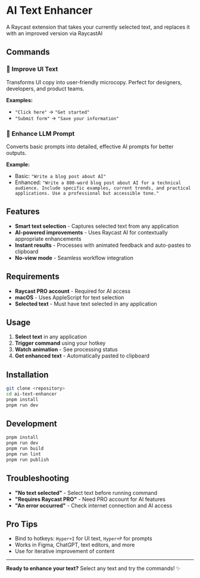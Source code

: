 # AI Text Enhancer

A Raycast extension that takes your currently selected text, and replaces it with an improved version via RaycastAI

## Commands

### 🎨 Improve UI Text
Transforms UI copy into user-friendly microcopy. Perfect for designers, developers, and product teams.

**Examples:**
- `"Click here"` → `"Get started"`
- `"Submit form"` → `"Save your information"`

### 🤖 Enhance LLM Prompt
Converts basic prompts into detailed, effective AI prompts for better outputs.

**Example:**
- Basic: `"Write a blog post about AI"`
- Enhanced: `"Write a 800-word blog post about AI for a technical audience. Include specific examples, current trends, and practical applications. Use a professional but accessible tone."`

## Features

- **Smart text selection** - Captures selected text from any application
- **AI-powered improvements** - Uses Raycast AI for contextually appropriate enhancements
- **Instant results** - Processes with animated feedback and auto-pastes to clipboard
- **No-view mode** - Seamless workflow integration

## Requirements

- **Raycast PRO account** - Required for AI access
- **macOS** - Uses AppleScript for text selection
- **Selected text** - Must have text selected in any application

## Usage

1. **Select text** in any application
2. **Trigger command** using your hotkey
3. **Watch animation** - See processing status
4. **Get enhanced text** - Automatically pasted to clipboard

## Installation

```bash
git clone <repository>
cd ai-text-enhancer
pnpm install
pnpm run dev
```

## Development

```bash
pnpm install
pnpm run dev
pnpm run build
pnpm run lint
pnpm run publish
```

## Troubleshooting

- **"No text selected"** - Select text before running command
- **"Requires Raycast PRO"** - Need PRO account for AI features
- **"An error occurred"** - Check internet connection and AI access

## Pro Tips

- Bind to hotkeys: `Hyper+I` for UI text, `Hyper+P` for prompts
- Works in Figma, ChatGPT, text editors, and more
- Use for iterative improvement of content

---

**Ready to enhance your text?** Select any text and try the commands! ✨


